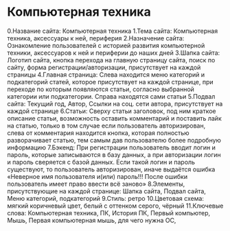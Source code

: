 # Компьютерная техника
0.Название сайта: Компьютерная техника
1.Тема сайта: Компьютерная техника, аксессуары к ней, периферия
2.Назначение сайта: Ознакомление пользователей с историей развития компьютерной техники, аксессуаров к ней и периферии до наших дней
3.Шапка сайта: Логотип сайта, кнопка перехода на главную страницу сайта, поиск по сайту, форма регистрации/авторизации, присутствует на каждой страницы
4.Главная страница: Слева находится меню категорий и подкатегорий статей, которое присутствует на каждой странице, при переходе по которым появляются статьи, согласно выбранной категории или подкатегории. Справа находятся сами статьи
5.Подвал сайта: Текущий год, Автор, Ссылки на соц. сети автора, присутствует на каждой странице
6.Статьи: Сверху статьи заголовок, под ним краткое описание статьи, возможность оставить комментарий и поставить лайк на статью, только в том случае если пользователь авторизирован, слева от комментария находится кнопка, которая полностью разворачивает статью, тем самым дав пользователю более подробную информацию
7.Бэкенд: При регистрации пользователь вводит логин и пароль, которые записываются в базу данных, а при авторизации логин и пароль сверяется с базой данных. Если такой логин и пароль существуют, то пользователь авторизирован, иначе выдаётся ошибка «Неверное имя пользователя и(или) пароль!!! После ошибки пользователь имеет право ввести всё заново»
8.Элементы, присутствующие на каждой странице: Шапка сайта, Подвал сайта, Меню категорий, подкатегорий
9.Стиль: ретро
10.Цветовая схема: мягкий коричневый цвет, белый с оттенком серого, чёрный 
11.Ключевые слова: Компьютерная техника, ПК, История ПК, Первый компьютер, Мышь, Первая компьютерная мышь, для чего нужна ОС,
